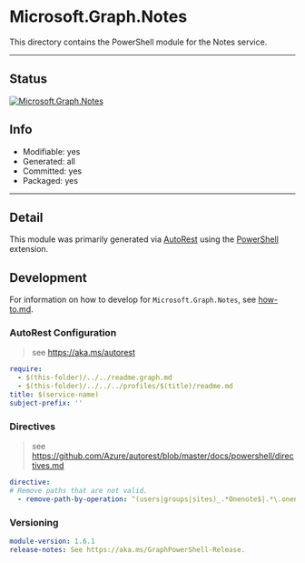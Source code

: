 <!-- region Generated -->
# Microsoft.Graph.Notes
This directory contains the PowerShell module for the Notes service.

---
## Status
[![Microsoft.Graph.Notes](https://img.shields.io/powershellgallery/v/Microsoft.Graph.Notes.svg?style=flat-square&label=Microsoft.Graph.Notes "Microsoft.Graph.Notes")](https://www.powershellgallery.com/packages/Microsoft.Graph.Notes/)

## Info
- Modifiable: yes
- Generated: all
- Committed: yes
- Packaged: yes

---
## Detail
This module was primarily generated via [AutoRest](https://github.com/Azure/autorest) using the [PowerShell](https://github.com/Azure/autorest.powershell) extension.

## Development
For information on how to develop for `Microsoft.Graph.Notes`, see [how-to.md](how-to.md).
<!-- endregion -->

### AutoRest Configuration

> see https://aka.ms/autorest

``` yaml
require:
  - $(this-folder)/../../readme.graph.md
  - $(this-folder)/../../../profiles/$(title)/readme.md
title: $(service-name)
subject-prefix: ''
```

### Directives

> see https://github.com/Azure/autorest/blob/master/docs/powershell/directives.md

``` yaml
directive:
# Remove paths that are not valid.
  - remove-path-by-operation: ^(users|groups|sites)_.*Onenote$|.*\.onenote\..*parent.*|.*\.notebooks_(Get|Update|Delete)Section.*|.*\.notebooks\.section.*|.*\.sectionGroups_(Get|Update|Delete)Section.*|.*\.sectionGroups\.section.*|.*\.sections_(Get|Update|Delete)Pages|.*\.sections.pages.*|.*\.onenote_(List|Create|Update|Delete)(Operations|Resources)
```
### Versioning

``` yaml
module-version: 1.6.1
release-notes: See https://aka.ms/GraphPowerShell-Release.
```
